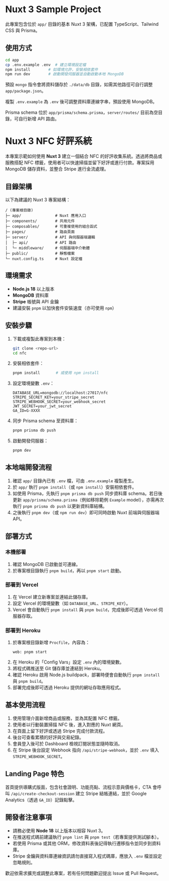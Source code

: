 
# Nuxt 3 Sample Project

此專案包含位於 `app/` 目錄的基本 Nuxt 3 架構，已配置 TypeScript、Tailwind CSS 與 Prisma。

## 使用方式

```bash
cd app
cp .env.example .env  # 建立環境設定檔
npm install        # 如環境允許，安裝相依套件
npm run dev        # 啟動開發伺服器並自動啟動本地 MongoDB
```

預設 `mongo` 指令會將資料儲存於 `./data/db` 目錄，如需其他路徑可自行調整 `app/package.json`。

複製 `.env.example` 為 `.env` 後可調整資料庫連線字串，預設使用 MongoDB。

Prisma schema 位於 `app/prisma/schema.prisma`，`server/routes/` 目前為空目錄，可自行新增 API 路由。

# Nuxt 3 NFC 好評系統

本專案示範如何使用 **Nuxt 3** 建立一個結合 NFC 的好評收集系統。透過將商品或服務搭配 NFC 標籤，使用者可以快速掃描並留下好評或進行付款。專案採用 MongoDB 儲存資料，並整合 Stripe 進行金流處理。

## 目錄架構

以下為建議的 Nuxt 3 專案結構：

```
/ (專案根目錄)
├─ app/               # Nuxt 應用入口
├─ components/        # 共用元件
├─ composables/       # 可重複使用的組合函式
├─ pages/             # 路由頁面
├─ server/            # API 與伺服器端邏輯
│  ├─ api/            # API 路由
│  └─ middleware/     # 伺服器端中介軟體
├─ public/            # 靜態檔案
└─ nuxt.config.ts     # Nuxt 設定檔
```

## 環境需求

- **Node.js 18** 以上版本
- **MongoDB** 資料庫
- **Stripe** 帳號與 API 金鑰
- 建議安裝 `pnpm` 以加快套件安裝速度（亦可使用 `npm`）

## 安裝步驟

1. 下載或複製此專案到本機：
   ```bash
   git clone <repo-url>
   cd nfc
   ```
2. 安裝相依套件：
   ```bash
   pnpm install       # 或使用 npm install
   ```
3. 設定環境變數 `.env`：
   ```env
   DATABASE_URL=mongodb://localhost:27017/nfc
   STRIPE_SECRET_KEY=your_stripe_secret
   STRIPE_WEBHOOK_SECRET=your_webhook_secret
   JWT_SECRET=your_jwt_secret
   GA_ID=G-XXXX
   ```
4. 同步 Prisma schema 至資料庫：
   ```bash
   pnpm prisma db push
   ```
5. 啟動開發伺服器：
   ```bash
   pnpm dev
   ```

## 本地端開發流程

1. 確認 `app/` 目錄內已有 `.env` 檔，可由 `.env.example` 複製產生。
2. 於 `app/` 執行 `pnpm install`（或 `npm install`）安裝相依套件。
3. 如使用 Prisma，先執行 `pnpm prisma db push` 同步資料庫 schema。若日後更新
   `app/prisma/schema.prisma`（例如移除範例 `Example` model），亦需再次執行
   `pnpm prisma db push` 以更新資料庫結構。
4. 之後執行 `pnpm dev`（或 `npm run dev`）即可同時啟動 Nuxt 前端與伺服器端 API。

## 部署方式

### 本機部署
1. 確認 MongoDB 已啟動並可連線。
2. 於專案根目錄執行 `pnpm build`，再以 `pnpm start` 啟動。

### 部署到 Vercel
1. 在 Vercel 建立新專案並連結此儲存庫。
2. 設定 Vercel 的環境變數（如 `DATABASE_URL`、`STRIPE_KEY`）。
3. Vercel 會自動執行 `pnpm install` 與 `pnpm build`，完成後即可透過 Vercel 伺服器存取。

### 部署到 Heroku
1. 於專案根目錄新增 `Procfile`，內容為：
   ```
   web: pnpm start
   ```
2. 在 Heroku 的「Config Vars」設定 `.env` 內的環境變數。
3. 將程式碼推送至 Git 儲存庫並連結到 Heroku。
4. 確認 Heroku 啟用 Node.js buildpack，部署時便會自動執行 `pnpm install` 與 `pnpm build`。
5. 部署完成後即可透過 Heroku 提供的網址存取應用程式。

## 基本使用流程

1. 使用管理介面新增商品或服務，並為其配置 NFC 標籤。
2. 使用者以行動裝置掃描 NFC 後，進入對應的 Nuxt 網頁。
3. 在頁面上留下好評或透過 Stripe 完成付款流程。
4. 後台可查看累積的好評與交易紀錄。
5. 會員登入後可於 Dashboard 檢視訂閱狀態並隨時取消。
6. 在 Stripe 後台設定 Webhook 指向 `/api/stripe-webhook`，並於 `.env` 填入 `STRIPE_WEBHOOK_SECRET`。

## Landing Page 特色

首頁提供導購式版面，包含社會證明、功能亮點、流程示意與價格卡，CTA 會呼叫 `/api/create-checkout-session` 建立 Stripe 結帳連結，並於 Google Analytics（透過 `GA_ID`）記錄點擊。

## 開發者注意事項

- 請務必使用 **Node 18** 以上版本以相容 Nuxt 3。
- 在推送程式碼前建議執行 `pnpm lint` 與 `pnpm test`（若專案提供測試腳本）。
- 若使用 Prisma 或其他 ORM，修改資料表後記得執行遷移指令並同步到資料庫。
- Stripe 金鑰與資料庫連線資訊請勿直接寫入程式碼庫，應放入 `.env` 檔並設定忽略規則。

歡迎依需求擴充或調整此專案，若有任何問題歡迎提出 Issue 或 Pull Request。


